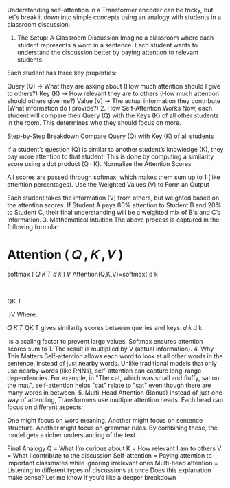 
Understanding self-attention in a Transformer encoder can be tricky, but let's break it down into simple concepts using an analogy with students in a classroom discussion.

1. The Setup: A Classroom Discussion
Imagine a classroom where each student represents a word in a sentence. Each student wants to understand the discussion better by paying attention to relevant students.

Each student has three key properties:

Query (Q) → What they are asking about (How much attention should I give to others?)
Key (K) → How relevant they are to others (How much attention should others give me?)
Value (V) → The actual information they contribute (What information do I provide?)
2. How Self-Attention Works
Now, each student will compare their Query (Q) with the Keys (K) of all other students in the room. This determines who they should focus on more.

Step-by-Step Breakdown
Compare Query (Q) with Key (K) of all students

If a student’s question (Q) is similar to another student’s knowledge (K), they pay more attention to that student.
This is done by computing a similarity score using a dot product (Q · K).
Normalize the Attention Scores

All scores are passed through softmax, which makes them sum up to 1 (like attention percentages).
Use the Weighted Values (V) to Form an Output

Each student takes the information (V) from others, but weighted based on the attention scores.
If Student A pays 80% attention to Student B and 20% to Student C, their final understanding will be a weighted mix of B's and C’s information.
3. Mathematical Intuition
The above process is captured in the following formula:

Attention
(
𝑄
,
𝐾
,
𝑉
)
=
softmax
(
𝑄
𝐾
𝑇
𝑑
𝑘
)
𝑉
Attention(Q,K,V)=softmax( 
d 
k
​
 
​
 
QK 
T
 
​
 )V
Where:

𝑄
𝐾
𝑇
QK 
T
  gives similarity scores between queries and keys.
𝑑
𝑘
d 
k
​
 
​
  is a scaling factor to prevent large values.
Softmax ensures attention scores sum to 1.
The result is multiplied by V (actual information).
4. Why This Matters
Self-attention allows each word to look at all other words in the sentence, instead of just nearby words.
Unlike traditional models that only use nearby words (like RNNs), self-attention can capture long-range dependencies.
For example, in "The cat, which was small and fluffy, sat on the mat.", self-attention helps "cat" relate to "sat" even though there are many words in between.
5. Multi-Head Attention (Bonus)
Instead of just one way of attending, Transformers use multiple attention heads. Each head can focus on different aspects:

One might focus on word meaning.
Another might focus on sentence structure.
Another might focus on grammar rules.
By combining these, the model gets a richer understanding of the text.

Final Analogy
Q = What I’m curious about
K = How relevant I am to others
V = What I contribute to the discussion
Self-attention = Paying attention to important classmates while ignoring irrelevant ones
Multi-head attention = Listening to different types of discussions at once
Does this explanation make sense? Let me know if you’d like a deeper breakdown
